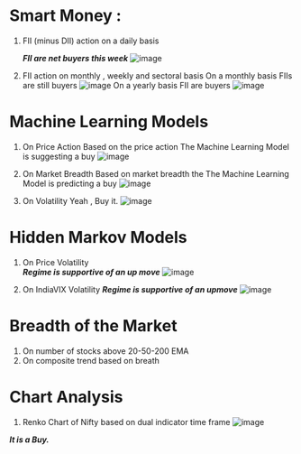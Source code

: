 # Smart Money :
  1. FII (minus DII) action on a daily basis
      
      ***FII are net buyers this week***
  ![image](https://user-images.githubusercontent.com/40670707/129466922-11296d90-16bf-4645-8cbd-93cc89fbd3af.png)

  2. FII action on monthly , weekly and sectoral basis
    On a monthly basis FIIs are still buyers
    ![image](https://user-images.githubusercontent.com/40670707/129466967-f5344f54-17d9-4b1e-ae11-213a6b610d79.png)
    On a yearly basis FII are buyers
    ![image](https://user-images.githubusercontent.com/40670707/129466996-94930b13-89fd-4a13-ace5-52942be63d06.png)

# Machine Learning Models
   1. On Price Action 
   Based on the price action The Machine Learning Model is suggesting a buy
   ![image](https://user-images.githubusercontent.com/40670707/129467113-d75e52ed-aed8-4106-bed5-30f729681c87.png)

   2. On Market Breadth
   Based on market breadth the The Machine Learning Model is predicting a buy
   ![image](https://user-images.githubusercontent.com/40670707/129467043-fd22cd57-24a2-49bb-8ce9-d6dd9e499224.png)

   3. On Volatility
   Yeah , Buy it.
   ![image](https://user-images.githubusercontent.com/40670707/129467188-b31d489d-021d-4e09-b647-e5f781d24aff.png)


# Hidden  Markov Models
   1. On Price Volatility  
   ***Regime is supportive of an up move***
   ![image](https://user-images.githubusercontent.com/40670707/129467310-b51ae7ba-e85d-4731-a150-92a077ca08a3.png)

   2. On IndiaVIX Volatility
   ***Regime is supportive of an upmove***
   ![image](https://user-images.githubusercontent.com/40670707/129467318-655947b8-6d45-4b2c-858c-328ef2ab36ed.png)

# Breadth of the Market
   1. On number of stocks above 20-50-200 EMA
   2. On composite trend based on breath
   
# Chart Analysis
   1. Renko Chart of Nifty based on dual indicator time frame
   ![image](https://user-images.githubusercontent.com/40670707/129467385-c17eaad5-3d3e-4ddc-be3d-cc7283d63e6a.png)
   
   
   
   ***It is a Buy.***
